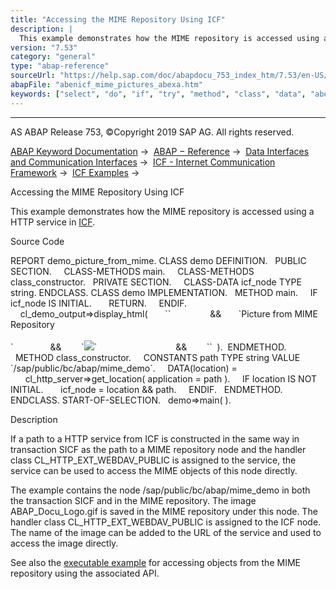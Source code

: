 ```yaml
---
title: "Accessing the MIME Repository Using ICF"
description: |
  This example demonstrates how the MIME repository is accessed using a HTTP service in ICF(https://help.sap.com/doc/abapdocu_753_index_htm/7.53/en-US/abenicf_glosry.htm 'Glossary Entry'). Source Code REPORT demo_picture_from_mime. CLASS demo DEFINITION. PUBLIC SECTION. CLASS-METHODS main. CLASS-
version: "7.53"
category: "general"
type: "abap-reference"
sourceUrl: "https://help.sap.com/doc/abapdocu_753_index_htm/7.53/en-US/abenicf_mime_pictures_abexa.htm"
abapFile: "abenicf_mime_pictures_abexa.htm"
keywords: ["select", "do", "if", "try", "method", "class", "data", "abenicf", "mime", "pictures", "abexa"]
---
```


* * *

AS ABAP Release 753, ©Copyright 2019 SAP AG. All rights reserved.

[ABAP Keyword Documentation](https://help.sap.com/doc/abapdocu_753_index_htm/7.53/en-US/abenabap.htm) →  [ABAP − Reference](https://help.sap.com/doc/abapdocu_753_index_htm/7.53/en-US/abenabap_reference.htm) →  [Data Interfaces and Communication Interfaces](https://help.sap.com/doc/abapdocu_753_index_htm/7.53/en-US/abenabap_data_communication.htm) →  [ICF - Internet Communication Framework](https://help.sap.com/doc/abapdocu_753_index_htm/7.53/en-US/abenicf.htm) →  [ICF Examples](https://help.sap.com/doc/abapdocu_753_index_htm/7.53/en-US/abenicf_abexas.htm) → 

Accessing the MIME Repository Using ICF

This example demonstrates how the MIME repository is accessed using a HTTP service in [ICF](https://help.sap.com/doc/abapdocu_753_index_htm/7.53/en-US/abenicf_glosry.htm "Glossary Entry").

Source Code

REPORT demo\_picture\_from\_mime.
CLASS demo DEFINITION.
  PUBLIC SECTION.
    CLASS-METHODS main.
    CLASS-METHODS class\_constructor.
  PRIVATE SECTION.
    CLASS-DATA icf\_node TYPE string.
ENDCLASS.
CLASS demo IMPLEMENTATION.
  METHOD main.
    IF icf\_node IS INITIAL.
      RETURN.
    ENDIF.
    cl\_demo\_output=>display\_html(
      \`<html><body><basefont face="arial">\`                &&
      \`Picture from MIME Repository<br><br>\`               &&
       \`<img src="\` && icf\_node
                    && \`/ABAP\_Docu\_Logo.gif?sap-client=\`
                    && sy-mandt
                    && \`">\`                                &&
       \`</body></html>\`  ).  ENDMETHOD.
  METHOD class\_constructor.
    CONSTANTS path TYPE string VALUE \`/sap/public/bc/abap/mime\_demo\`.
    DATA(location) =
      cl\_http\_server=>get\_location( application = path ).
    IF location IS NOT INITIAL.
      icf\_node = location && path.
    ENDIF.
  ENDMETHOD.
ENDCLASS.
START-OF-SELECTION.
  demo=>main( ).

Description

If a path to a HTTP service from ICF is constructed in the same way in transaction SICF as the path to a MIME repository node and the handler class CL\_HTTP\_EXT\_WEBDAV\_PUBLIC is assigned to the service, the service can be used to access the MIME objects of this node directly.

The example contains the node /sap/public/bc/abap/mime\_demo in both the transaction SICF and in the MIME repository. The image ABAP\_Docu\_Logo.gif is saved in the MIME repository under this node. The handler class CL\_HTTP\_EXT\_WEBDAV\_PUBLIC is assigned to the ICF node. The name of the image can be added to the URL of the service and used to access the image directly.

See also the [executable example](https://help.sap.com/doc/abapdocu_753_index_htm/7.53/en-US/abenmime_pictures_abexa.htm) for accessing objects from the MIME repository using the associated API.